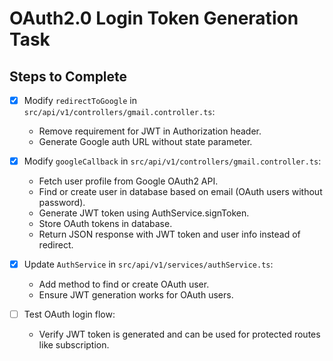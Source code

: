# OAuth2.0 Login Token Generation Task

## Steps to Complete

- [x] Modify `redirectToGoogle` in `src/api/v1/controllers/gmail.controller.ts`:

  - Remove requirement for JWT in Authorization header.
  - Generate Google auth URL without state parameter.

- [x] Modify `googleCallback` in `src/api/v1/controllers/gmail.controller.ts`:

  - Fetch user profile from Google OAuth2 API.
  - Find or create user in database based on email (OAuth users without password).
  - Generate JWT token using AuthService.signToken.
  - Store OAuth tokens in database.
  - Return JSON response with JWT token and user info instead of redirect.

- [x] Update `AuthService` in `src/api/v1/services/authService.ts`:

  - Add method to find or create OAuth user.
  - Ensure JWT generation works for OAuth users.

- [ ] Test OAuth login flow:
  - Verify JWT token is generated and can be used for protected routes like subscription.
